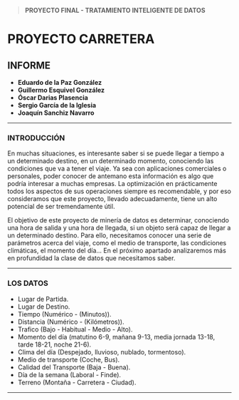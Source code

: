 > **PROYECTO FINAL - TRATAMIENTO INTELIGENTE DE DATOS**

# PROYECTO CARRETERA
## INFORME

* **Eduardo de la Paz González**
* **Guillermo Esquivel González**
* **Óscar Darias Plasencia**
* **Sergio García de la Iglesia**
* **Joaquín Sanchiz Navarro**

---

### INTRODUCCIÓN

En muchas situaciones, es interesante saber si se puede llegar a tiempo a un determinado destino, en un determinado momento, conociendo las condiciones que va a tener el viaje. Ya sea con aplicaciones comerciales o personales, poder conocer de antemano esta información es algo que podría interesar a muchas empresas. La optimización en prácticamente todos los aspectos de sus operaciones siempre es recomendable, y por eso consideramos que este proyecto, llevado adecuadamente, tiene un alto potencial de ser tremendamente útil.

El objetivo de este proyecto de minería de datos es determinar, conociendo una hora de salida y una hora de llegada, si un objeto será capaz de llegar a un determinado destino. Para ello, necesitamos conocer una serie de parámetros acerca del viaje, como el medio de transporte, las condiciones climáticas, el momento del día... En el próximo apartado analizaremos más en profundidad la clase de datos que necesitamos saber.



---

### LOS DATOS

* Lugar de Partida. 
* Lugar de Destino. 
* Tiempo (Numérico - (Minutos)).
* Distancia (Numérico - (Kilómetros)).
* Trafico (Bajo - Habitual - Medio - Alto).
* Momento del día (matutino 6-9, mañana 9-13, media jornada 13-18, tarde 18-21, noche 21-6).
* Clima del día (Despejado, lluvioso, nublado, tormentoso). 
* Medio de transporte (Coche, Bus).
* Calidad del Transporte (Baja - Buena).
* Día de la semana (Laboral - Finde).
* Terreno (Montaña - Carretera - Ciudad).

















---
